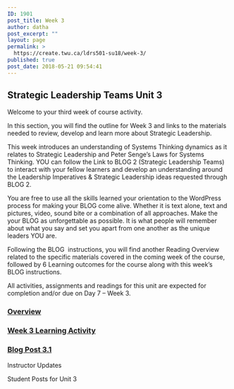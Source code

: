 ```yaml
---
ID: 1901
post_title: Week 3
author: datha
post_excerpt: ""
layout: page
permalink: >
  https://create.twu.ca/ldrs501-su18/week-3/
published: true
post_date: 2018-05-21 09:54:41
---
```

<!--themify_builder_static-->
<h2>Strategic Leadership Teams
Unit 3</h2>
Welcome to your third week of course activity.

In this section, you will find the outline for Week 3 and links to the materials needed to review, develop and learn more about Strategic Leadership.

This week introduces an understanding of Systems Thinking dynamics as it relates to Strategic Leadership and Peter Senge&#8217;s Laws for Systems Thinking. YOU can follow the Link to BLOG 2 (Strategic Leadership Teams) to interact with your fellow learners and develop an understanding around the Leadership Imperatives &#038; Strategic Leadership ideas requested through BLOG 2.

You are free to use all the skills learned your orientation to the WordPress process for making your BLOG come alive. Whether it is text alone, text and pictures, video, sound bite or a combination of all approaches. Make the your BLOG as unforgettable as possible. It is what people will remember about what you say and set you apart from one another as the unique leaders YOU are.

Following the BLOG  instructions, you will find another Reading Overview related to the specific materials covered in the coming week of the course, followed by 6 Learning outcomes for the course along with this week&#8217;s BLOG instructions.

All activities, assignments and readings for this unit are expected for completion and/or due on Day 7 &#8211; Week 3.

<a href="https://create.twu.ca/ldrs501-su18/unit-3/" > 

 </a>
<h3><a href="https://create.twu.ca/ldrs501-su18/unit-3/">Overview</a></h3>
<a href="https://create.twu.ca/ldrs501-su18/unit-3-learning-activities/" > 

 </a>
<h3><a href="https://create.twu.ca/ldrs501-su18/unit-3-learning-activities/">Week 3 Learning Activity</a></h3>
<a href="https://create.twu.ca/ldrs501-su18/week-3-post-3-1/" > 

 </a>
<h3><a href="https://create.twu.ca/ldrs501-su18/week-3-post-3-1/">Blog Post 3.1</a></h3>
Instructor Updates 

 Student Posts for Unit 3<!--/themify_builder_static-->